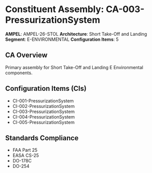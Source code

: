 # Constituent Assembly: CA-003-PressurizationSystem

**AMPEL**: AMPEL-26-STOL
**Architecture**: Short Take-Off and Landing
**Segment**: E-ENVIRONMENTAL
**Configuration Items**: 5

## CA Overview
Primary assembly for Short Take-Off and Landing E Environmental components.

## Configuration Items (CIs)
- CI-001-PressurizationSystem
- CI-002-PressurizationSystem
- CI-003-PressurizationSystem
- CI-004-PressurizationSystem
- CI-005-PressurizationSystem

## Standards Compliance
- FAA Part 25
- EASA CS-25
- DO-178C
- DO-254
